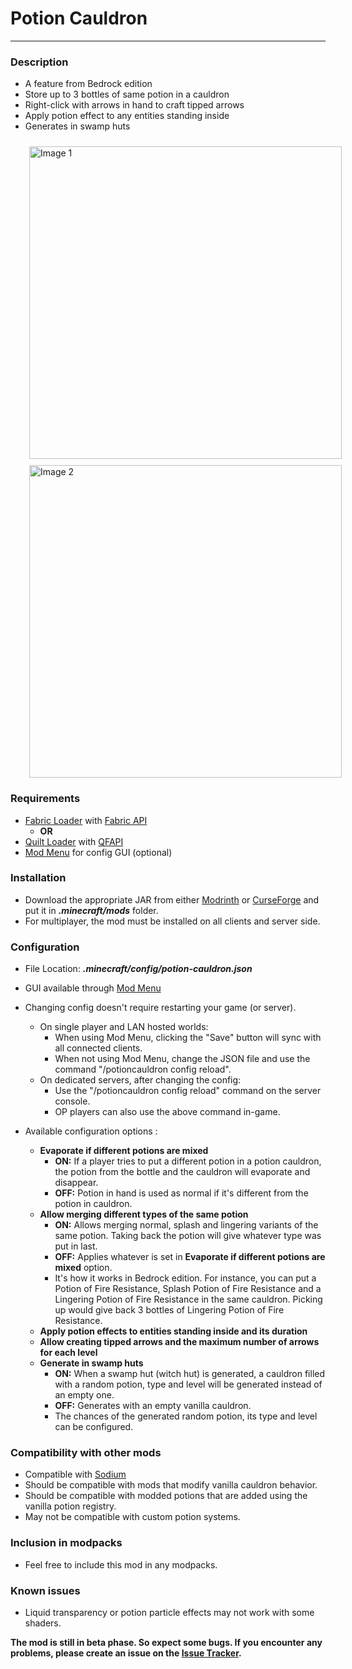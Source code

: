# Potion Cauldron

----------------

### Description
- A feature from Bedrock edition
- Store up to 3 bottles of same potion  in a cauldron
- Right-click with arrows in hand to craft tipped arrows
- Apply potion effect to any entities standing inside
- Generates in swamp huts

<img style="margin-top: 10px; margin-left: 30px" src="https://maxoduke.dev/assets/images/mods/potion-cauldron/step1.gif" alt="Image 1" width="500" />
<img style="margin-top: 10px; margin-left: 30px" src="https://maxoduke.dev/assets/images/mods/potion-cauldron/step2.gif" alt="Image 2" width="500" />

### Requirements
- <a target="_blank" href="https://fabricmc.net">Fabric Loader</a> with <a target="_blank" href="https://modrinth.com/mod/fabric-api">Fabric API</a>
  - **OR**
- <a target="_blank" href="https://quiltmc.org">Quilt Loader</a> with <a target="_blank" href="https://modrinth.com/mod/qsl">QFAPI</a>
- <a target="_blank" href="https://modrinth.com/mod/modmenu">Mod Menu</a> for config GUI (optional)

### Installation
- Download the appropriate JAR from either <a target="_blank" href="https://modrinth.com/mod/potion-cauldron">Modrinth</a> or <a target="_blank" href="https://curseforge.com/minecraft/mc-mods/potion-cauldron">CurseForge</a> and put it in **_.minecraft/mods_** folder.
- For multiplayer, the mod must be installed on all clients and server side.

### Configuration
- File Location: **_.minecraft/config/potion-cauldron.json_**
- GUI available through <a target="_blank" href="https://modrinth.com/mod/modmenu">Mod Menu</a>


- Changing config doesn't require restarting your game (or server).
  - On single player and LAN hosted worlds:
    - When using Mod Menu, clicking the "Save" button will sync with all connected clients.
    - When not using Mod Menu, change the JSON file and use the command "/potioncauldron config reload".
  - On dedicated servers, after changing the config:
    - Use the "/potioncauldron config reload" command on the server console.
    - OP players can also use the above command in-game.


- Available configuration options :
  - **Evaporate if different potions are mixed**
    - **ON:** If a player tries to put a different potion in a potion cauldron, the potion from the bottle and the cauldron will evaporate and disappear.
    - **OFF:** Potion in hand is used as normal if it's different from the potion in cauldron.
  - **Allow merging different types of the same potion**
    - **ON:** Allows merging normal, splash and lingering variants of the same potion. Taking back the potion will give whatever type was put in last.
    - **OFF:** Applies whatever is set in **Evaporate if different potions are mixed** option.
    - It's how it works in Bedrock edition. For instance, you can put a Potion of Fire Resistance, Splash Potion of Fire Resistance and a Lingering Potion of Fire Resistance in the same cauldron. Picking up would give back 3 bottles of Lingering Potion of Fire Resistance.
  - **Apply potion effects to entities standing inside and its duration**
  - **Allow creating tipped arrows and the maximum number of arrows for each level**
  - **Generate in swamp huts**
    - **ON:** When a swamp hut (witch hut) is generated, a cauldron filled with a random potion, type and level will be generated instead of an empty one.
    - **OFF:** Generates with an empty vanilla cauldron.
    - The chances of the generated random potion, its type and level can be configured.

### Compatibility with other mods
- Compatible with <a href="https://modrinth.com/mod/sodium">Sodium</a>
- Should be compatible with mods that modify vanilla cauldron behavior.
- Should be compatible with modded potions that are added using the vanilla potion registry.
- May not be compatible with custom potion systems.

### Inclusion in modpacks
- Feel free to include this mod in any modpacks.

### Known issues
- Liquid transparency or potion particle effects may not work with some shaders.

**The mod is still in beta phase. So expect some bugs. If you encounter any problems, please create an issue on the <a href="https://github.com/maxoduke/Potion-Cauldron/issues">Issue Tracker</a>.**
